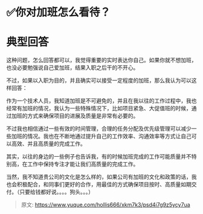 # ✅你对加班怎么看待？

# 典型回答


这种问题，怎么回答都可以，我觉得重要的实时表达你自己。如果你就不想加班，也没必要勉强说自己爱加班，结果入职之后干的不开心。



不过，如果以入职为目的，并且确实可以接受一定程度的加班，那么我认为可以这样回答：



作为一个技术人员，我知道加班是不可避免的，并且在我以往的工作过程中，我也经常有加班的情况，我认为一些特殊情况下，比如项目紧急、大促值班的时候，通过加班的方式来确保项目的进展及质量是非常有必要的。



不过我也相信通过一些有效的时间管理，合理的任务分配及优先级管理可以减少一些加班的情况。我也在不断地通过提升自己的工作效率、沟通效率等方式让自己可以高效、并且高质量的完成工作。



其实，以往的身边的一些例子也告诉我，有的时候加班完成的工作可能质量并不特别高，在工作中保持专注才能让我们高质量的完成工作。



当然，我不知道贵公司的文化是怎么样的，如果公司有加班的文化和政策的话，我也会积极配合，和同事们更好的合作，用最佳的方式确保项目按时、高质量如期交付。（只要给钱都好说。。。。狗头。。。）



> 原文: <https://www.yuque.com/hollis666/xkm7k3/psd4i7g9z5ycy7ua>